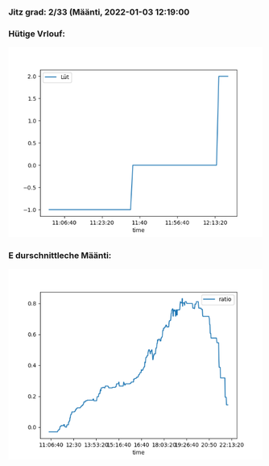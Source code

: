 ### Jitz grad: 2/33 (Määnti, 2022-01-03 12:19:00

### Hütige Vrlouf:
![Graph](Today.png)

### E durschnittleche Määnti:
![Graph](Määnti.png)